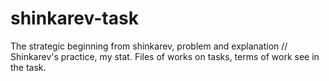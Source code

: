 # shinkarev-task
The strategic beginning from shinkarev,  problem and explanation
// 
Shinkarev's practice, my stat.
Files of works on tasks, terms of work see in the task.
